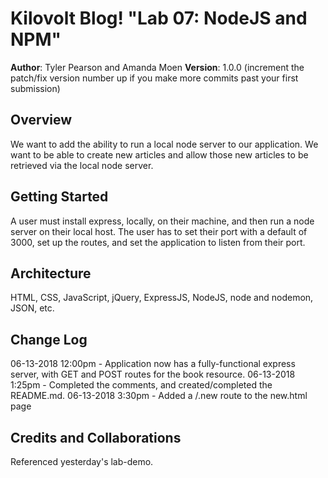 # Kilovolt Blog! "Lab 07: NodeJS and NPM"

**Author**: Tyler Pearson and Amanda Moen
**Version**: 1.0.0 (increment the patch/fix version number up if you make more commits past your first submission)

## Overview
We want to add the ability to run a local node server to our application. We want to be able to create new articles and allow those new articles to be retrieved via the local node server.

## Getting Started
A user must install express, locally, on their machine, and then run a node server on their local host. The user has to set their port with a default of 3000, set up the routes, and set the application to listen from their port.

## Architecture
HTML, CSS, JavaScript, jQuery, ExpressJS, NodeJS, node and nodemon, JSON, etc.

## Change Log
06-13-2018 12:00pm - Application now has a fully-functional express server, with GET and POST routes for the book resource.
06-13-2018 1:25pm - Completed the comments, and created/completed the README.md.
06-13-2018 3:30pm - Added a /.new route to the new.html page

## Credits and Collaborations
Referenced yesterday's lab-demo.
